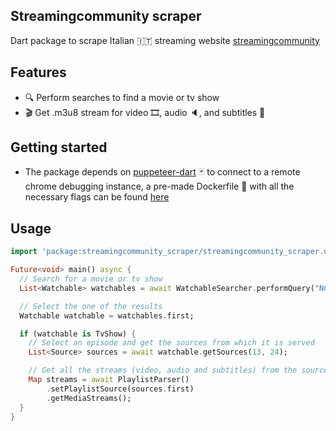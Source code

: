 ## Streamingcommunity scraper

Dart package to scrape Italian 🇮🇹 streaming website [streamingcommunity](streamincommunity.buzz)

## Features

- 🔍 Perform searches to find a movie or tv show
- 🎬 Get .m3u8 stream for video 🎞️, audio 🔈, and subtitles 📜

## Getting started

- The package depends on [puppeteer-dart](https://pub.dev/packages/puppeteer) 🃏 to connect to a remote chrome debugging instance, a pre-made Dockerfile 🐋 with all the necessary flags can be found [here](https://github.com/EnricoBDev/chrome-remote-debug-docker)

## Usage

```dart
import 'package:streamingcommunity_scraper/streamingcommunity_scraper.dart';

Future<void> main() async {
  // Search for a movie or tv show
  List<Watchable> watchables = await WatchableSearcher.performQuery("NCIS");

  // Select the one of the results
  Watchable watchable = watchables.first;

  if (watchable is TvShow) {
    // Select an episode and get the sources from which it is served
    List<Source> sources = await watchable.getSources(13, 24);

    // Get all the streams (video, audio and subtitles) from the source
    Map streams = await PlaylistParser()
        .setPlaylistSource(sources.first)
        .getMediaStreams();
  }
}
```
